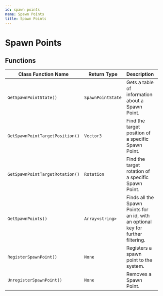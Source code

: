 ```yaml
---
id: spawn points
name: Spawn Points
title: Spawn Points
---
```


# Spawn Points

## Functions

| Class Function Name | Return Type | Description | Tags |
| ------------------- | ----------- | ----------- | ---- |
| `GetSpawnPointState()` | `SpawnPointState` | Gets a table of information about a Spawn Point. | None |
| `GetSpawnPointTargetPosition()` | `Vector3` | Find the target position of a specific Spawn Point. | None |
| `GetSpawnPointTargetRotation()` | `Rotation` | Find the target rotation of a specific Spawn Point. | None |
| `GetSpawnPoints()` | `Array<string>` | Finds all the Spawn Points for an id, with an optional key for further filtering. | None |
| `RegisterSpawnPoint()` | `None` | Registers a spawn point to the system. | None |
| `UnregisterSpawnPoint()` | `None` | Removes a Spawn Point. | None |
